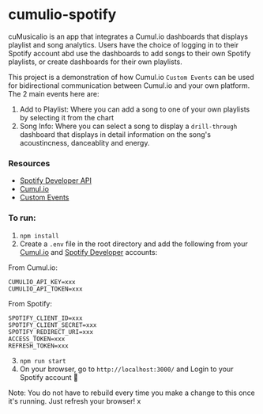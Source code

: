 # cumulio-spotify

cuMusicalio is an app that integrates a Cumul.io dashboards that displays playlist and song analytics. Users have the choice of  logging in to their Spotify account abd use the dashboards to add songs to their own Spotify playlists, or create dashboards for their own playlists. 

This project is a demonstration of how Cumul.io `Custom Events` can be used for bidirectional communication between Cumul.io and your own platform. The 2 main events here are:
1. Add to Playlist: Where you can add a song to one of your own playlists by selecting it from the chart
2. Song Info: Where you can select a song to display a `drill-through` dashboard that displays in detail information on the song's acoustincness, danceablity and energy.

### Resources
* [Spotify Developer API](https://developer.spotify.com/)
* [Cumul.io](https://cumul.io/main)
* [Custom Events](https://academy.cumul.io/article/a1gwnpc6)


### To run:
1. `npm install`
2. Create a `.env` file in the root directory and add the following from your [Cumul.io](https://cumul.io/main) and [Spotify Developer](https://developer.spotify.com/) accounts:
 
 From Cumul.io:
 ```
 CUMULIO_API_KEY=xxx
 CUMULIO_API_TOKEN=xxx
 ```
 From Spotify:
 ```
 SPOTIFY_CLIENT_ID=xxx
 SPOTIFY_CLIENT_SECRET=xxx
 SPOTIFY_REDIRECT_URI=xxx
 ACCESS_TOKEN=xxx
 REFRESH_TOKEN=xxx
 ```
3. `npm run start`
4. On your browser, go to `http://localhost:3000/` and Login to your Spotify account 🥳

Note: You do not have to rebuild every time you make a change to this once it's running. Just refresh your browser!
x
